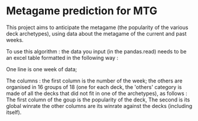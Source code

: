 # Metagame prediction for MTG

This project aims to anticipate the metagame (the popularity of the various deck archetypes), using data about the metagame of the current and past weeks.

To use this algorithm : the data you input (in the pandas.read) needs to be an excel table formatted in the following way : 

One line is one week of data;

The columns : the first column is the number of the week; the others are organised in 16 groups of 18 (one for each deck, the 'others' category is made of all the decks that did not fit in one of the archetypes), as follows : 
    The first column of the goup is the popularity of the deck, 
    The second is its global winrate
    the other columns are its winrate against the decks (including itself).

